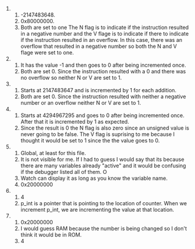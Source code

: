 1. 
   1. -2147483648.
   1. 0x80000000.
   1. Both are set to one The N flag is to indicate if the instruction resulted in a negative number and the V flage is to indicate if there to indicate if the instruction resulted in an overflow. In this case, there was an overflow that resulted in a negative number so both the N and V flage were set to one.

1. 
	1. It has the value -1 and then goes to 0 after being incremented once.
	1. Both are set 0. Since the instruction resulted with a 0 and there was no overflow so neither N or V are set to 1.

1. 
	1. Starts at 2147483647 and is incremented by 1 for each addition.
	1. Both are set 0. Since the instruction resulted with neither a negative number or an overflow neither N or V are set to 1.

1.
	1. Starts at 4294967295 and goes to 0 after being incremented once. After that it is incremented by 1 as expected.
	1. Since the result is 0 the N flag is also zero since an unsigned value is never going to be false. The V flag is suprising to me because I thought it would be set to 1 since the the value goes to 0.

1. 
	1. Global, at least for this file.
	1. It is not visible for me. If I had to guess I would say that its because there are many variables already "active" and it would be confusing if the debugger listed all of them. O
	1. Watch can display it as long as you know the variable name.
	1. 0x20000000

1.
	1. 4
	1. p_int is a pointer that is pointing to the location of counter. When we increment p_int, we are incrementing the value at that location.

1.
	1. 0x20000000
	1. I would guess RAM because the number is being changed so I don't think it would be in ROM.
	1. 4
